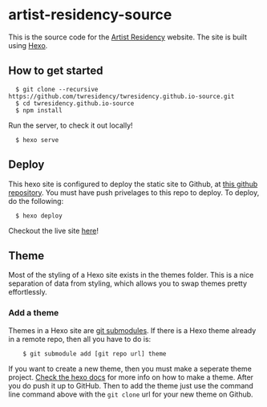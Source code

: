 # artist-residency-source

This is the source code for the [Artist Residency]() website. The site is built using [Hexo](https://hexo.io/).

## How to get started

```
  $ git clone --recursive https://github.com/twresidency/twresidency.github.io-source.git
  $ cd twresidency.github.io-source
  $ npm install
```

Run the server, to check it out locally!
```
  $ hexo serve
```

## Deploy

This hexo site is configured to deploy the static site to Github, at [this github repository](https://github.com/twresidency/twresidency.github.io). You must have push privelages to this repo to deploy. To deploy, do the following:

```
  $ hexo deploy
```

Checkout the live site [here](https://twresidency.github.io)!

## Theme

Most of the styling of a Hexo site exists in the themes folder. This is a nice separation of data from styling, which allows you to swap themes pretty effortlessly. 

### Add a theme

Themes in a Hexo site are [git submodules](). If there is a Hexo theme already in a remote repo, then all you have to do is:

```
	$ git submodule add [git repo url] theme
```

If you want to create a new theme, then you must make a seperate theme project. [Check the hexo docs](https://hexo.io/docs/themes.html) for more info on how to make a theme. After you do push it up to GitHub. Then to add the theme just use the command line command above with the `git clone` url for your new theme on Github.